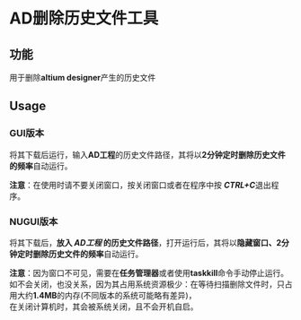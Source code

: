 # AD删除历史文件工具

## 功能

用于删除**altium designer**产生的历史文件

## Usage

### GUI版本

将其下载后运行，输入**AD工程**的历史文件路径，其将以**2分钟定时删除历史文件的频率**自动运行。  

**注意**：在使用时请不要关闭窗口，按关闭窗口或者在程序中按 ***CTRL+C***退出程序。  

### NUGUI版本

将其下载后，**放入 _AD工程_ 的历史文件路径**，打开运行后，其将以**隐藏窗口、2分钟定时删除历史文件的频率**自动运行。

**注意**：因为窗口不可见，需要在**任务管理器**或者使用**taskkill**命令手动停止运行。  
如不会关闭，也没关系，因为其占用系统资源极少：在等待扫描删除文件时，只占用大约**1.4MB**的内存(不同版本的系统可能略有差异)，  
在关闭计算机时，其会被系统关闭，且不会开机自启。  
